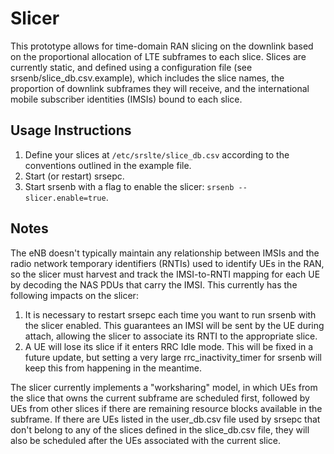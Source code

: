 Slicer
======

This prototype allows for time-domain RAN slicing on the downlink based on the
proportional allocation of LTE subframes to each slice. Slices are currently
static, and defined using a configuration file (see
srsenb/slice_db.csv.example), which includes the slice names, the proportion of
downlink subframes they will receive, and the international mobile subscriber
identities (IMSIs) bound to each slice.

## Usage Instructions

1. Define your slices at `/etc/srslte/slice_db.csv` according to the conventions
   outlined in the example file.
2. Start (or restart) srsepc.
3. Start srsenb with a flag to enable the slicer: `srsenb --slicer.enable=true`.

## Notes

The eNB doesn't typically maintain any relationship between IMSIs and the radio
network temporary identifiers (RNTIs) used to identify UEs in the RAN, so the
slicer must harvest and track the IMSI-to-RNTI mapping for each UE by decoding
the NAS PDUs that carry the IMSI. This currently has the following impacts on
the slicer:

1. It is necessary to restart srsepc each time you want to run srsenb with the
   slicer enabled. This guarantees an IMSI will be sent by the UE during attach,
   allowing the slicer to associate its RNTI to the appropriate slice.
2. A UE will lose its slice if it enters RRC Idle mode. This will be
   fixed in a future update, but setting a very large rrc\_inactivity\_timer for
   srsenb will keep this from happening in the meantime.

The slicer currently implements a "worksharing" model, in which UEs from the
slice that owns the current subframe are scheduled first, followed by UEs from
other slices if there are remaining resource blocks available in the subframe.
If there are UEs listed in the user\_db.csv file used by srsepc that don't
belong to any of the slices defined in the slice\_db.csv file, they will also
be scheduled after the UEs associated with the current slice.
